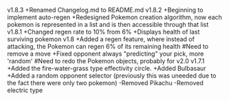 v1.8.3
    +Renamed Changelog.md to README.md
v1.8.2
    +Beginning to implement auto-regen
    +Redesigned Pokemon creation algorithm, now each pokemon is represented in a list and is then accessible through that list
v1.8.1
    +Changed regen rate to 10% from 6%
    +Displays health of last surviving pokemon
v1.8
    +Added a regen feature, where instead of attacking, the Pokemon can regen 6% of its remaining health
    #Need to remove a move
    +Fixed opponent always "predicting" your pick, more 'random'
    #Need to redo the Pokemon objects, probably for v2.0
v1.7.1
    +Added the fire-water-grass type effectivity circle.
    +Added Bulbasaur
    +Added a random opponent selector (previously this was uneeded due to the fact there were only two pokemon)
    -Removed Pikachu
    -Removed electric type